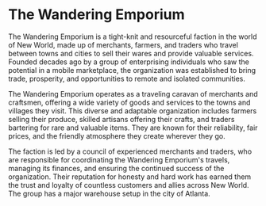 # The Wandering Emporium

The Wandering Emporium is a tight-knit and resourceful faction in the world of New World, made up of merchants, farmers, and traders who travel between towns and cities to sell their wares and provide valuable services. Founded decades ago by a group of enterprising individuals who saw the potential in a mobile marketplace, the organization was established to bring trade, prosperity, and opportunities to remote and isolated communities.

The Wandering Emporium operates as a traveling caravan of merchants and craftsmen, offering a wide variety of goods and services to the towns and villages they visit. This diverse and adaptable organization includes farmers selling their produce, skilled artisans offering their crafts, and traders bartering for rare and valuable items. They are known for their reliability, fair prices, and the friendly atmosphere they create wherever they go.

The faction is led by a council of experienced merchants and traders, who are responsible for coordinating the Wandering Emporium's travels, managing its finances, and ensuring the continued success of the organization. Their reputation for honesty and hard work has earned them the trust and loyalty of countless customers and allies across New World.  The group has a major warehouse setup in the city of Atlanta.
